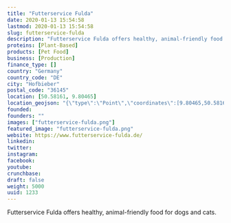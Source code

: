 ```yaml
---
title: "Futterservice Fulda"
date: 2020-01-13 15:54:58
lastmod: 2020-01-13 15:54:58
slug: futterservice-fulda
description: "Futterservice Fulda offers healthy, animal-friendly food for dogs and cats."
proteins: [Plant-Based]
products: [Pet Food]
business: [Production]
finance_type: []
country: "Germany"
country_code: "DE"
city: "Hofbieber"
postal_code: "36145"
location: [50.58161, 9.80465]
location_geojson: "{\"type\":\"Point\",\"coordinates\":[9.80465,50.58161]}"
founded: 
founders: ""
images: ["futterservice-fulda.png"]
featured_image: "futterservice-fulda.png"
website: https://www.futterservice-fulda.de/
linkedin: 
twitter: 
instagram: 
facebook: 
youtube: 
crunchbase: 
draft: false
weight: 5000
uuid: 1233
---
```

Futterservice Fulda offers healthy, animal-friendly food for dogs and cats.
